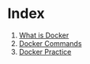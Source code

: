 # Index
1. [What is Docker](./DockerNotes01.md)
2. [Docker Commands](./DockerNotes02-Commands.md)
3. [Docker Practice](./DockerNotes03-Practice.md)
